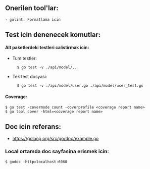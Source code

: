 ## Onerilen tool'lar:
    - golint: Formatlama icin

## Test icin denenecek komutlar:
#### Alt paketlerdeki testleri calistirmak icin:
- Tum testler:

        $ go test -v ./api/model/...
- Tek test dosyasi:

        $ go test -v ./api/model/user.go ./api/model/user_test.go
#### Coverage:
    $ go test -covermode count -coverprofile <coverage report name>
    $ go tool cover -html=<coverage report name>

## Doc icin referans:
- https://golang.org/src/go/doc/example.go
### Local ortamda doc sayfasina erismek icin:
    $ godoc -http=localhost:6060